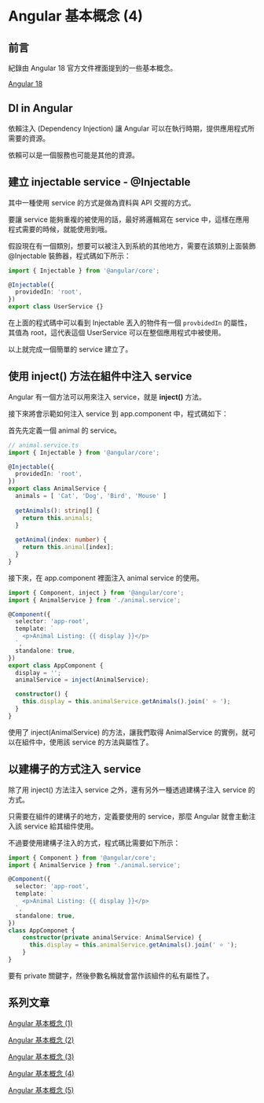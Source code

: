 # Angular 基本概念 (4)

## 前言
紀錄由 Angular 18 官方文件裡面提到的一些基本概念。

[Angular 18](https://angular.dev)

## DI in Angular
依賴注入 (Dependency Injection) 讓 Angular 可以在執行時期，提供應用程式所需要的資源。

依賴可以是一個服務也可能是其他的資源。

## 建立 injectable service - @Injectable
其中一種使用 service 的方式是做為資料與 API 交握的方式。

要讓 service 能夠重複的被使用的話，最好將邏輯寫在 service 中，這樣在應用程式需要的時候，就能使用到哦。

假設現在有一個類別，想要可以被注入到系統的其他地方，需要在該類別上面裝飾 @Injectable 裝飾器，程式碼如下所示：

```ts
import { Injectable } from '@angular/core';

@Injectable({
  providedIn: 'root',
})
export class UserService {}
```

在上面的程式碼中可以看到 Injectable 丟入的物件有一個 `provbidedIn` 的屬性，其值為 root，這代表這個 UserService 可以在整個應用程式中被使用。

以上就完成一個簡單的 service 建立了。

## 使用 inject() 方法在組件中注入 service
Angular 有一個方法可以用來注入 service，就是 **inject()** 方法。

接下來將會示範如何注入 service 到 app.component 中，程式碼如下：

首先先定義一個 animal 的 service。

```ts
// animal.service.ts
import { Injectable } from '@angular/core';

@Injectable({
  providedIn: 'root',
})
export class AnimalService {
  animals = [ 'Cat', 'Dog', 'Bird', 'Mouse' ]
  
  getAnimals(): string[] {
    return this.animals;
  }
  
  getAnimal(index: number) {
    return this.animal[index]; 
  }
}
```

接下來，在 app.component 裡面注入 animal service 的使用。

```ts
import { Component, inject } from '@angular/core';
import { AnimalService } from './animal.service';

@Component({
  selector: 'app-root',
  template: `
    <p>Animal Listing: {{ display }}</p>
  `,
  standalone: true,
})
export class AppComponent {
  display = '';
  animalService = inject(AnimalService);

  constructor() {
    this.display = this.animalService.getAnimals().join(' ⭐️ ');
  }
}
```

使用了 inject(AnimalService) 的方法，讓我們取得 AnimalService 的實例，就可以在組件中，使用該 service 的方法與屬性了。

## 以建構子的方式注入 service
除了用 inject() 方法注入 service 之外，還有另外一種透過建構子注入 service 的方式。

只需要在組件的建構子的地方，定義要使用的 service，那麼 Angular 就會主動注入該 service 給其組件使用。

不過要使用建構子注入的方式，程式碼比需要如下所示：
```ts
import { Component } from '@angular/core';
import { AnimalService } from './animal.service';

@Component({
  selector: 'app-root',
  template: `
    <p>Animal Listing: {{ display }}</p>
  `,
  standalone: true,
})
class AppComponet {
    constructor(private animalService: AnimalService) {
      this.display = this.animalService.getAnimals().join(' ⭐️ ');
    }
}
```

要有 private 關鍵字，然後參數名稱就會當作該組件的私有屬性了。

## 系列文章
[Angular 基本概念 (1)](/articles/Angular%3C_%3E%3EAngular%20%E5%9F%BA%E6%9C%AC%E6%A6%82%E5%BF%B5)

[Angular 基本概念 (2)](/articles/Angular%3C_%3E%3EAngular%20%E5%9F%BA%E6%9C%AC%E6%A6%82%E5%BF%B5%20(2))

[Angular 基本概念 (3)](/articles/Angular%3C_%3E%3EAngular%20%E5%9F%BA%E6%9C%AC%E6%A6%82%E5%BF%B5%20(3))

[Angular 基本概念 (4)](/articles/Angular%3C_%3E%3EAngular%20%E5%9F%BA%E6%9C%AC%E6%A6%82%E5%BF%B5%20(4))

[Angular 基本概念 (5)](/articles/Angular%3C_%3E%3EAngular%20%E5%9F%BA%E6%9C%AC%E6%A6%82%E5%BF%B5%20(5))